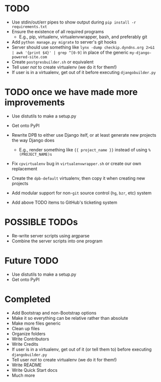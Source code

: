 # TODO
- Use stdin/out/err pipes to show output during `pip install -r requirements.txt`
- Ensure the existence of all required programs
  - E.g., pip, virtualenv, virtualenvwrapper, bash, and preferably git
- Add `python manage.py migrate` to server's git hooks
- Server should use something like `lynx -dump checkip.dyndns.org 2>&1 | awk '{print $4}' | grep ^[0-9]` in place of the generic `my-django-powered-site.com`
- Create `postgresbuilder.sh` or equivalent
- Tell user _not_ to create virtualenv (we do it for them!)
- If user is in a virtualenv, get out of it before executing `djangobuilder.py`


# TODO once we have made more improvements
- Use distutils to make a setup.py
- Get onto PyPI

- Rewrite DPB to either use Django itelf, or at least generate new projects the way Django does
  - E.g., render something like `{{ project_name }}` instead of using `%(PROJECT_NAME)s`
- Fix `cpvirtualenv` bug in `virtualenvwrapper.sh` or create our own replacement
- Create the `dpb-default` virtualenv, then copy it when creating new projects
- Add modular support for non-`git` source control (`hg`, `bzr`, etc) system
- Add above TODO items to GitHub's ticketing system

# POSSIBLE TODOs
- Re-write server scripts using argparse
- Combine the server scripts into one program

# Future TODO
- Use distutils to make a setup.py
- Get onto PyPI

# Completed
- Add Bootstrap and non-Bootstrap options
- Make it so everything can be relative rather than absolute
- Make more files generic
- Clean up files
- Organize folders
- Write Contributors
- Write Credits
- If user is in a virtualenv, get out of it (or tell them to) before executing `djangobuilder.py`
- Tell user _not_ to create virtualenv (we do it for them!)
- Write README
- Write Quick Start docs
- Much more
